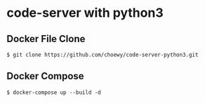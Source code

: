 # code-server with python3

## Docker File Clone

```
$ git clone https://github.com/choewy/code-server-python3.git
```

## Docker Compose

```
$ docker-compose up --build -d
```
